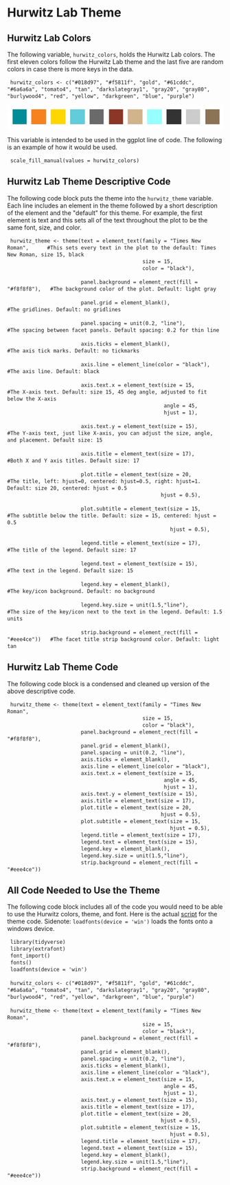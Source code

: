 
# Hurwitz Lab Theme

## Hurwitz Lab Colors

The following variable, `hurwitz_colors`, holds the Hurwitz Lab colors. The first eleven colors follow the Hurwitz Lab theme and the last five are random colors in case there is more keys in the data. 

     hurwitz_colors <- c("#018d97", "#f5811f", "gold", "#61cddc", "#6a6a6a", "tomato4", "tan", "darkslategray1", "gray20", "gray80", "burlywood4", "red", "yellow", "darkgreen", "blue", "purple")
     
![The First Eleven Hurwitz Theme Colors in Order](https://github.com/shelbynelson/summer-internship/blob/master/hurwitz-lab-theme-r/Hurwitz_Lab_Colors.jpg)

This variable is intended to be used in the ggplot line of code. The following is an example of how it would be used.

     scale_fill_manual(values = hurwitz_colors)


## Hurwitz Lab Theme Descriptive Code

The following code block puts the theme into the `hurwitz_theme` variable. Each line includes an element in the theme followed by a short description of the element and the "default" for this theme. For example, the first element is text and this sets all of the text throughout the plot to be the same font, size, and color. 
     
     hurwitz_theme <- theme(text = element_text(family = "Times New Roman",      #This sets every text in the plot to the default: Times New Roman, size 15, black
                                                size = 15,
                                                color = "black"),
                       
                            panel.background = element_rect(fill = "#f8f8f8"),   #The background color of the plot. Default: light gray
                       
                            panel.grid = element_blank(),                        #The gridlines. Default: no gridlines
                       
                            panel.spacing = unit(0.2, "line"),                   #The spacing between facet panels. Default spacing: 0.2 for thin line
                       
                            axis.ticks = element_blank(),                        #The axis tick marks. Default: no tickmarks
                       
                            axis.line = element_line(color = "black"),           #The axis line. Default: black
                       
                            axis.text.x = element_text(size = 15,                #The X-axis text. Default: size 15, 45 deg angle, adjusted to fit below the X-axis
                                                       angle = 45,
                                                       hjust = 1),
                       
                            axis.text.y = element_text(size = 15),               #The Y-axis text, just like X-axis, you can adjust the size, angle, and placement. Default size: 15
                       
                            axis.title = element_text(size = 17),                #Both X and Y axis titles. Default size: 17
                       
                            plot.title = element_text(size = 20,                 #The title, left: hjust=0, centered: hjust=0.5, right: hjust=1. Default: size 20, centered: hjust = 0.5
                                                      hjust = 0.5),
                       
                            plot.subtitle = element_text(size = 15,              #The subtitle below the title. Default: size = 15, centered: hjust = 0.5
                                                         hjust = 0.5),
                       
                            legend.title = element_text(size = 17),              #The title of the legend. Default size: 17
                       
                            legend.text = element_text(size = 15),               #The text in the legend. Default size: 15
                       
                            legend.key = element_blank(),                        #The key/icon background. Default: no background
                       
                            legend.key.size = unit(1.5,"line"),                  #The size of the key/icon next to the text in the legend. Default: 1.5 units
                       
                            strip.background = element_rect(fill = "#eee4ce"))   #The facet title strip background color. Default: light tan
## Hurwitz Lab Theme Code

The following code block is a condensed and cleaned up version of the above descriptive code.

     hurwitz_theme <- theme(text = element_text(family = "Times New Roman",      
                                                size = 15,
                                                color = "black"),
                            panel.background = element_rect(fill = "#f8f8f8"),   
                            panel.grid = element_blank(),                        
                            panel.spacing = unit(0.2, "line"),                   
                            axis.ticks = element_blank(),                        
                            axis.line = element_line(color = "black"),           
                            axis.text.x = element_text(size = 15,                
                                                       angle = 45,
                                                       hjust = 1),
                            axis.text.y = element_text(size = 15),               
                            axis.title = element_text(size = 17),                
                            plot.title = element_text(size = 20,                 
                                                      hjust = 0.5),
                            plot.subtitle = element_text(size = 15,              
                                                         hjust = 0.5),
                            legend.title = element_text(size = 17),              
                            legend.text = element_text(size = 15),               
                            legend.key = element_blank(),                        
                            legend.key.size = unit(1.5,"line"),                  
                            strip.background = element_rect(fill = "#eee4ce"))  

## All Code Needed to Use the Theme 

The following code block includes all of the code you would need to be able to use the Hurwitz colors, theme, and font. Here is the actual [script](https://github.com/shelbynelson/summer-internship/blob/master/hurwitz-lab-theme-r/Hurwitz_Theme_Code.R) for the theme code. Sidenote: `loadfonts(device = 'win')` loads the fonts onto a windows device.

     library(tidyverse)
     library(extrafont)
     font_import()
     fonts()
     loadfonts(device = 'win')	

     hurwitz_colors <- c("#018d97", "#f5811f", "gold", "#61cddc", "#6a6a6a", "tomato4", "tan", "darkslategray1", "gray20", "gray80", "burlywood4", "red", "yellow", "darkgreen", "blue", "purple")
     
     hurwitz_theme <- theme(text = element_text(family = "Times New Roman",      
                                                size = 15,
                                                color = "black"),
                            panel.background = element_rect(fill = "#f8f8f8"),   
                            panel.grid = element_blank(),                        
                            panel.spacing = unit(0.2, "line"),                   
                            axis.ticks = element_blank(),                        
                            axis.line = element_line(color = "black"),           
                            axis.text.x = element_text(size = 15,                
                                                       angle = 45,
                                                       hjust = 1),
                            axis.text.y = element_text(size = 15),               
                            axis.title = element_text(size = 17),                
                            plot.title = element_text(size = 20,                 
                                                      hjust = 0.5),
                            plot.subtitle = element_text(size = 15,              
                                                         hjust = 0.5),
                            legend.title = element_text(size = 17),              
                            legend.text = element_text(size = 15),               
                            legend.key = element_blank(),                        
                            legend.key.size = unit(1.5,"line"),                  
                            strip.background = element_rect(fill = "#eee4ce"))  




